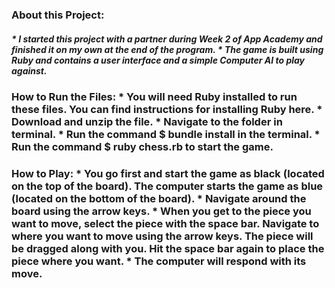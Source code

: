 <h3> About this Project: 
<h5>* I started this project with a partner during Week 2 of App Academy and finished it on my own at the end of the program.
* The game is built using Ruby and contains a user interface and a simple Computer AI to play against.

<h3> How to Run the Files:
* You will need Ruby installed to run these files. You can find instructions for installing Ruby here.
* Download and unzip the file.
* Navigate to the folder in terminal.
* Run the command $ bundle install in the terminal.
* Run the command $ ruby chess.rb to start the game.

<h3> How to Play:
* You go first and start the game as black (located on the top of the board). The computer starts the game as blue (located on the bottom of the board).
* Navigate around the board using the arrow keys.
* When you get to the piece you want to move, select the piece with the space bar. Navigate to where you want to move using the arrow keys. The piece will be dragged along with you. Hit the space bar again to place the piece where you want.
* The computer will respond with its move.
